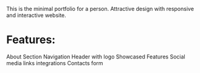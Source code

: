 This is the minimal portfolio for a person. Attractive design with responsive and interactive website.

# Features:
About Section
Navigation Header with logo
Showcased Features
Social media links integrations
Contacts form
